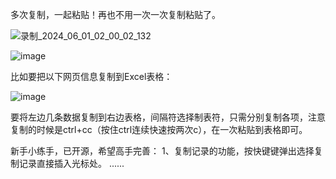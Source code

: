 多次复制，一起粘贴！再也不用一次一次复制粘贴了。

![录制_2024_06_01_02_00_02_132](https://github.com/jeesr/appendCopy/assets/39300618/befcc6f0-1b6f-447b-a3ff-fae2bb5780e6)


![image](https://github.com/jeesr/appendCopy/assets/39300618/e18e1c7c-8184-4f87-a710-110bf27f4de1)

比如要把以下网页信息复制到Excel表格：

![image](https://github.com/jeesr/appendCopy/assets/39300618/cf58f47d-af5e-42b1-98b5-8a15e85fa1c8)

要将左边几条数据复制到右边表格，间隔符选择制表符，只需分别复制各项，注意复制的时候是ctrl+cc（按住ctrl连续快速按两次c），在一次粘贴到表格即可。

新手小练手，已开源，希望高手完善：
1、复制记录的功能，按快键键弹出选择复制记录直接插入光标处。
......
